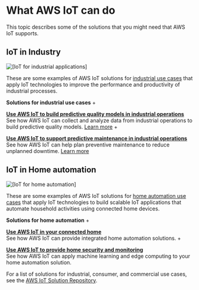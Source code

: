 # What AWS IoT can do<a name="aws-iot-solutions"></a>

This topic describes some of the solutions that you might need that AWS IoT supports\.

## IoT in Industry<a name="aws-iot-solutions-industry"></a>

![\[IoT for industrial applications\]](http://docs.aws.amazon.com/iot/latest/developerguide/images/iot-industrial.png)

These are some examples of AWS IoT solutions for [industrial use cases](https://aws.amazon.com/iot/solutions/industrial-iot/) that apply IoT technologies to improve the performance and productivity of industrial processes\.

**Solutions for industrial use cases**
+ 

**[Use AWS IoT to build predictive quality models in industrial operations](https://d1.awsstatic.com/IoT/Predictive%20Quality%20Infographic.pdf)**  
See how AWS IoT can collect and analyze data from industrial operations to build predictive quality models\. [Learn more](https://d1.awsstatic.com/IoT/AWS%20Industrial%20-%20Predictive%20Quality%20Reference%20Architecture.pdf)
+ 

**[Use AWS IoT to support predictive maintenance in industrial operations](https://d1.awsstatic.com/IoT/Predictive%20Maintenance%20Infographic.pdf)**  
See how AWS IoT can help plan preventive maintenance to reduce unplanned downtime\. [Learn more](https://d1.awsstatic.com/IoT/AWS%20Industrial%20-%20Predictive%20Maintenance%20Reference%20Architecture.pdf)

## IoT in Home automation<a name="aws-iot-solutions-home"></a>

![\[IoT for home automation\]](http://docs.aws.amazon.com/iot/latest/developerguide/images/iot-home.png)

These are some examples of AWS IoT solutions for [home automation use cases](https://aws.amazon.com/iot/solutions/connected-home/) that apply IoT technologies to build scalable IoT applications that automate household activities using connected home devices\.

**Solutions for home automation**
+ 

**[Use AWS IoT in your connected home](https://pages.awscloud.com/rs/112-TZM-766/images/AWS_Home%20Automation_DES_07.20.18_V4.pdf)**  
See how AWS IoT can provide integrated home automation solutions\.
+ 

**[Use AWS IoT to provide home security and monitoring](https://pages.awscloud.com/rs/112-TZM-766/images/AWS_Connected%20Homes_DES_7.20.18_V3.pdf)**  
See how AWS IoT can apply machine learning and edge computing to your home automation solution\.

For a list of solutions for industrial, consumer, and commercial use cases, see the [AWS IoT Solution Repository](https://aws.amazon.com/iot/solutions/)\.